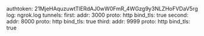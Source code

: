 authtoken: 21MjeHAquzuwtTlERdAJ0wW0FmR_4WGzg9y3NLZHoFVDaV5rg
log: ngrok.log
tunnels:
  first:
    addr: 3000
    proto: http
    bind_tls: true
  second:
    addr: 8000
    proto: http
    bind_tls: true
  third:
    addr: 9999
    proto: http
    bind_tls: true
